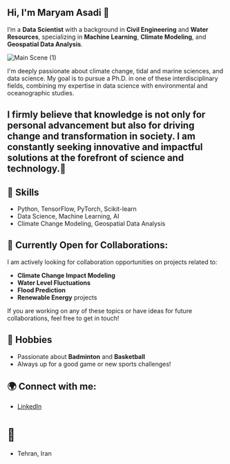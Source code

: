 ## Hi, I'm Maryam Asadi 👋

I’m a **Data Scientist** with a background in **Civil Engineering** and **Water Resources**, specializing in **Machine Learning**, **Climate Modeling**, and **Geospatial Data Analysis**.

![Main Scene (1)](https://github.com/user-attachments/assets/09d58cd8-66e7-4787-9d96-638e6ad70524)

I'm deeply passionate about climate change, tidal and marine sciences, and data science. My goal is to pursue a Ph.D. in one of these interdisciplinary fields, combining my expertise in data science with environmental and oceanographic studies.

## I firmly believe that knowledge is not only for personal advancement but also for driving change and transformation in society. I am constantly seeking innovative and impactful solutions at the forefront of science and technology.🎯

## 🔧 Skills
- Python, TensorFlow, PyTorch, Scikit-learn
- Data Science, Machine Learning, AI
- Climate Change Modeling, Geospatial Data Analysis

## 🎯 Currently Open for Collaborations:
I am actively looking for collaboration opportunities on projects related to:
- **Climate Change Impact Modeling**
- **Water Level Fluctuations**
- **Flood Prediction**
- **Renewable Energy** projects

If you are working on any of these topics or have ideas for future collaborations, feel free to get in touch!

## 🎾 Hobbies
- Passionate about **Badminton** and **Basketball**
- Always up for a good game or new sports challenges!

## 🌍 Connect with me:
- [LinkedIn](https://www.linkedin.com/in/maryam-asadii/)
# 📍
- Tehran, Iran


